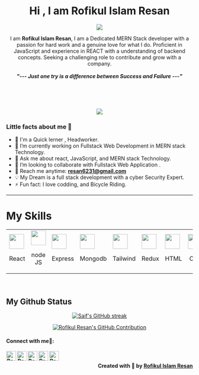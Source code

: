 <h1 align="center">Hi , I am  Rofikul Islam Resan</h1>
<p align="center">
  <img src="https://readme-typing-svg.herokuapp.com?lines=I+am+a+Web+Developer+on+MERN+Stack.;I+am+From+Bangladesh.&center=true&width=500&height=50">
</p>

<p align="center">
    I am <b>Rofikul Islam Resan</b>, I am a Dedicated MERN Stack developer with a passion for hard work and a genuine love for what I do. Proficient in JavaScript and experience in REACT with a understanding of backend concepts. Seeking a challenging role to contribute and grow with a company.
  <br>
  <br>
  <b><i>"--- Just one try is a difference between Success and Failure ---"</i></b>
</p>

<br>
<br>
<br>
<p  align="center">
<img src="https://i.ibb.co/4gC2281/1-238-Medium.png">
</p>
<h3>Little facts about me 🧑</h3>

- 🧞 I'm a Quick lerner , Headworker.
- 🔭 I’m currently working on Fullstack Web Development in MERN stack Technology.
- 💬 Ask me about react, JavaScript, and MERN stack Technology.
- 👯 I’m looking to collaborate with Fullstack Web Application .
- 📧 Reach me anytime: <b><a href="mailto:resan6231@gmail.com">resan6231@gmail.com</a></b>
- 💡 My Dream is a full stack development with a cyber Security Expert.
- ⚡ Fun fact: I love codding, and Bicycle Riding.
  <br>

---

# My Skills

<table>
            <tr>
            <td>
              <img src="https://www.vectorlogo.zone/logos/reactjs/reactjs-icon.svg" height="40px" />
              <p align="center">React</p>
            </td>
            <td>
              <img src="https://www.vectorlogo.zone/logos/nodejs/nodejs-icon.svg" height="40px" />
              <p align="center">node JS</p>
            </td>
             <td>
              <img src="https://www.vectorlogo.zone/logos/expressjs/expressjs-icon.svg" height="40px" />
              <p align="center">Express</p>
            </td>
            <td>
              <img src="https://www.vectorlogo.zone/logos/mongodb/mongodb-icon.svg" height="40px" />
              <p align="center">Mongodb</p>
            </td>
            <td>
              <img src="https://www.vectorlogo.zone/logos/tailwindcss/tailwindcss-icon.svg"  height="40px" />
              <p align="center">Tailwind</p>
            </td>
            <td>
              <img src="https://rofikul-resan.web.app/redux-50.png" alt="" height="40px" />
              <p align="center">Redux</p>
            </td>
            <td>
              <img src="https://www.vectorlogo.zone/logos/w3_html5/w3_html5-icon.svg" height="40px" />
              <p align="center">HTML</p>
            </td>
            <td>
              <img src="https://www.vectorlogo.zone/logos/w3_css/w3_css-official.svg" height="40px" />
              <p align="center">CSS</p>
            </td>
            <td>
              <img src="https://www.vectorlogo.zone/logos/github/github-icon.svg" height="40px" />
              <p align="center">Github</p>
            </td>
            <td>
              <img src="https://www.vectorlogo.zone/logos/git-scm/git-scm-icon.svg" height="40px" />
              <p align="center">Git</p>
            </td>
            <td>
              <img src="https://www.vectorlogo.zone/logos/getbootstrap/getbootstrap-icon.svg" height="40px" />
              <p align="center">Bootstrap</p>
            </td>
            <td>
              <img src="https://www.vectorlogo.zone/logos/firebase/firebase-icon.svg" alt="" height="40px" />
              <p align="center">Firebase</p>
            </td>
            <td>
              <img src="https://www.vectorlogo.zone/logos/firebase/firebase-icon.svg" height="40px"/>
              <p align="center">Next Js</p>
            </td>
            <td>
              <img src="https://www.vectorlogo.zone/logos/figma/figma-icon.svg" height="40px" />
              <p align="center">Figma</p>
            </td>
            <td>
              <img src="https://rofikul-resan.web.app/visual-studio.svg" alt="" height="40px" />
              <p align="center">VsCode</p>
            </td>
            </tr>
  </table>
<br>

<h2> My Github Status </h2>
<p align="center">
  <a href="https://github.com/rofikul-resan">
    <img src="https://github-readme-streak-stats.herokuapp.com/?user=rofikul-resan&theme=radical&border=7F3FBF&background=0D1117" alt="Saif's GitHub streak"/>
  </a>
</p>
<p align="center">
  <a href="https://github.com/rofikul-resan">
    <img src="https://github-profile-summary-cards.vercel.app/api/cards/profile-details?username=rofikul-resan&theme=radical" alt="Rofikul Resan's GitHub Contribution"/>
  </a>
</p>
<h4> Connect with me🤝: <h4>
  </hr>
  <a href="https://www.linkedin.com/in/rofikul-islam-resan-74555a278/">
   <img align="left" alt=" Rofikul Islam Resan | Linkedin" width="26px" src="https://www.vectorlogo.zone/logos/linkedin/linkedin-icon.svg" />
  </a> <span>  <span>
  <a href="mailto:resan6231@gmail.com">
    <img align="left" alt="Rofikul Islam Resan | Gmail" width="26px" src="https://www.vectorlogo.zone/logos/gmail/gmail-icon.svg" />
  </a> <span>  <span>
  <a href="https://www.facebook.com/resan.rafin">
    <img align="left" alt="Rofikul Islam Resan | facebook" width="26px" src="https://www.vectorlogo.zone/logos/facebook/facebook-official.svg" />
  </a> <span>  <span>
   <a href="https://github.com/rofikul-resan">
    <img align="left" alt="Rofikul Islam Resan | Github" width="26px" src="https://www.vectorlogo.zone/logos/github/github-tile.svg" />
  </a> <span>  <span>
  <a href="https://rofikul-resan.web.app/">
    <img align="left" alt="Rofikul Islam Resan | Portfolio" width="26px" src="https://www.svgrepo.com/show/474386/internet.svg" />
  </a>
  <br>
<p align="right" > Created with 🧡 by <a href="https://github.com/rofikul-resan">Rofikul Islam Resan</a></p>
